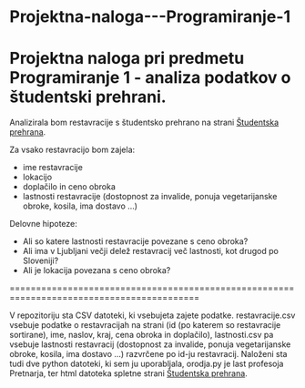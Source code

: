 # Projektna-naloga---Programiranje-1
Projektna naloga pri predmetu Programiranje 1 - analiza podatkov o študentski prehrani.
=======================================================================================

Analizirala bom restavracije s študentsko prehrano na strani
[Študentska prehrana](https://www.studentska-prehrana.si/sl/restaurant).

Za vsako restavracijo bom zajela:
* ime restavracije
* lokacijo
* doplačilo in ceno obroka
* lastnosti restavracije (dostopnost za invalide, ponuja vegetarijanske obroke, kosila, ima dostavo ...)

Delovne hipoteze:
* Ali so katere lastnosti restavracije povezane s ceno obroka?
* Ali ima v Ljubljani večji delež restavracij več lastnosti, kot drugod po Sloveniji?
* Ali je lokacija povezana s ceno obroka?


==========================================================================================

V repozitoriju sta CSV datoteki, ki vsebujeta zajete podatke. 
restavracije.csv vsebuje podatke o restavracijah na strani (id (po katerem so restavracije sortirane), ime, naslov, kraj, cena obroka in doplačilo), lastnosti.csv pa vsebuje lastnosti restavracij (dostopnost za invalide, ponuja vegetarijanske obroke, kosila, ima dostavo ...) razvrčene po id-ju restavracij.
Naloženi sta tudi dve python datoteki, ki sem ju uporabljala, orodja.py je last profesoja Pretnarja, ter html datoteka spletne strani [Študentska prehrana](https://www.studentska-prehrana.si/sl/restaurant).
